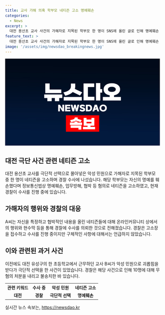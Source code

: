 ```yaml
---
title: 교사 가해 의혹 학부모 네티즌 고소 명예훼손
categories:
  - News
excerpt: >
  대전 용산초 교사 사건의 가해자로 지목된 학부모 한 명이 SNS에 올린 글로 인해 명예훼손 및 협박 혐의로 네티즌들을 고소했다. 해당 가해자는 동네에서의 추방을 주장하는 글과 현수막을 올려 이들에 대한 수사를 요청하였고, 경찰은 고소장을 접수하고 수사 중이라고 밝히고 있다. 이에 앞서 교사는 악성 민원으로 고통받다가 지난해 극단적 선택을 하였고, 경찰은 학교 관계자 2명과 학부모 8명 등 10명에 대해 무혐의 처분을 내렸다.
feature_text: >
  대전 용산초 교사 사건의 가해자로 지목된 학부모 한 명이 SNS에 올린 글로 인해 명예훼손 및 협박 혐의로 네티즌들을 고소했다. 해당 가해자는 동네에서의 추방을 주장하는 글과 현수막을 올려 이들에 대한 수사를 요청하였고, 경찰은 고소장을 접수하고 수사 중이라고 밝히고 있다. 이에 앞서 교사는 악성 민원으로 고통받다가 지난해 극단적 선택을 하였고, 경찰은 학교 관계자 2명과 학부모 8명 등 10명에 대해 무혐의 처분을 내렸다.
image: '/assets/img/newsdao_breakingnews.jpg'
---
```


<p><img src="/assets/img/newsdao_breakingnews.jpg" alt="firstkoreanews 속보" /></p>

<h2 data-ke-size="size26">대전 극단 사건 관련 네티즌 고소</h2>

<p data-ke-size="size16">대전 용산초 교사를 극단적 선택으로 몰아넣은 악성 민원으로 가해자로 지목된 학부모 중 한 명이 네티즌을 고소하며 경찰 수사에 나섰습니다. 해당 학부모는 자신의 명예를 훼손했다며 정보통신법상 명예훼손, 업무방해, 협박 등 혐의로 네티즌을 고소하였고, 현재 경찰이 수사를 진행 중에 있습니다.</p>

<h2 data-ke-size="size26">가해자의 행위와 경찰의 대응</h2>

<p data-ke-size="size16">A씨는 자신을 특정하고 협박적인 내용을 올린 네티즌들에 대해 온라인커뮤니티 상에서의 행위와 현수막 등을 통해 경찰에 수사를 의뢰한 것으로 전해졌습니다. 경찰은 고소장을 접수하고 수사를 진행 중이지만 구체적인 사항에 대해서는 언급하지 않았습니다.</p>

<h2 data-ke-size="size26">이와 관련된 과거 사건</h2>

<p data-ke-size="size16">이전에도 대전 유성구의 한 초등학교에서 근무하던 교사 B씨가 악성 민원으로 괴롭힘을 받다가 극단적 선택을 한 사건이 있었습니다. 경찰은 해당 사건으로 인해 10명에 대해 무혐의 처분을 내리고 불송치한 바 있습니다.</p>

<table>
  <tr>
    <th>관련 키워드</th>
    <th>수사 중</th>
    <th>악성 민원</th>
    <th>네티즌 고소</th>
  </tr>
  <tr>
    <td style="text-align: center; height: 17px;"><b>대전</b></td>
    <td style="text-align: center; height: 17px;"><b>경찰</b></td>
    <td style="text-align: center; height: 17px;"><b>극단적 선택</b></td>
    <td style="text-align: center; height: 17px;"><b>명예훼손</b></td>
  </tr>
</table>
실시간 뉴스 속보는, <a href="https://newsdao.kr" rel="dofollow">https://newsdao.kr</a>


